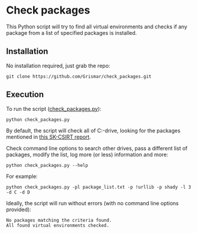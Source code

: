 # Check packages
 
This Python script will try to find all virtual environments and checks if any package from a list of specified packages is installed.  

## Installation

No installation required, just grab the repo:

```
git clone https://github.com/Grismar/check_packages.git
```

## Execution

To run the script ([check_packages.py](check_packages.py)):

```
python check_packages.py
```

By default, the script will check all of C:-drive, looking for the packages mentioned in [this SK-CSIRT report](http://www.nbu.gov.sk/skcsirt-sa-20170909-pypi/).

Check command line options to search other drives, pass a different list of packages, modify the list, log more (or less) information and more:
  
```
python check_packages.py --help
```

For example:
  
```
python check_packages.py -pl package_list.txt -p !urllib -p shady -l 3 -d C -d D
```

Ideally, the script will run without errors (with no command line options provided):

```
No packages matching the criteria found.
All found virtual environments checked.
```
